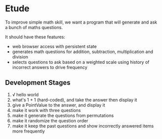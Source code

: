 # Etude

To improve simple math skill, we want a program that will generate and ask a bunch of maths questions.

It should have these features:

* web browser access with persistent state
* generates math questions for addition, subtraction, multiplication and division
* selects questions to ask based on a weighted scale using history of incorrect answers to drive frequency

## Development Stages

1. √ hello world
2. what's 1 + 1 (hard-coded), and take the answer then display it
3. give a PointValue to the answer, and display it
4. make it work with three questions
5. make it generate the questions from permutations
6. make it randomize the question order
7. make it keep the past questions and show incorrectly answered items more frequently